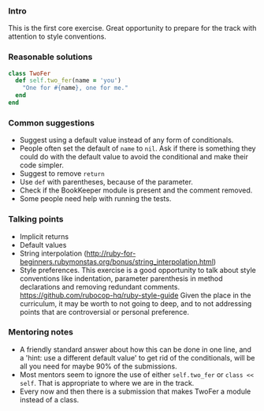 ### Intro
This is the first core exercise. Great opportunity to prepare for the track with attention to style conventions. 

### Reasonable solutions

```ruby
class TwoFer
  def self.two_fer(name = 'you')
    "One for #{name}, one for me."
  end
end
```

### Common suggestions
- Suggest using a default value instead of any form of conditionals. 
- People often set the default of `name` to `nil`. Ask if there is something they could do with the default value to avoid the conditional and make their code simpler.
- Suggest to remove `return`
- Use `def` with parentheses, because of the parameter.
- Check if the BookKeeper module is present and the comment removed.
- Some people need help with running the tests. 

### Talking points
- Implicit returns
- Default values
- String interpolation (http://ruby-for-beginners.rubymonstas.org/bonus/string_interpolation.html)
- Style preferences. This exercise is a good opportunity to talk about style conventions like indentation, parameter parenthesis in method declarations and removing redundant comments. 
https://github.com/rubocop-hq/ruby-style-guide
Given the place in the curriculum, it may be worth to not going to deep, and to not addressing points that are controversial or personal preference. 

### Mentoring notes
- A friendly standard answer about how this can be done in one line, and a 'hint: use a different default value' to get rid of the conditionals, will be all you need for maybe 90% of the submissions. 
- Most mentors seem to ignore the use of either `self.two_fer` or `class << self`. That is appropriate to where we are in the track. 
- Every now and then there is a submission that makes TwoFer a module instead of a class.

